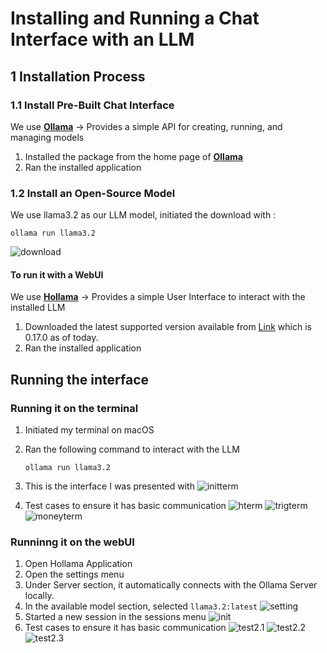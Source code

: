# Installing and Running a Chat Interface with an LLM

## 1 Installation Process

### 1.1 Install Pre-Built Chat Interface

We use **[Ollama](https://ollama.com/)**
-> Provides a simple API for creating, running, and managing models

1. Installed the package from the home page of **[Ollama](https://ollama.com/)**
2. Ran the installed application

### 1.2 Install an Open-Source Model

We use llama3.2 as our LLM model, initiated the download with :

```
ollama run llama3.2
```

![download](assets/download.png)

#### To run it with a WebUI

We use **[Hollama](https://github.com/fmaclen/hollama)**
-> Provides a simple User Interface to interact with the installed LLM

1. Downloaded the latest supported version available from [Link](https://github.com/fmaclen/hollama/releases) which is 0.17.0 as of today.
2. Ran the installed application

## Running the interface

### Running it on the terminal

1. Initiated my terminal on macOS
2. Ran the following command to interact with the LLM

   ```
   ollama run llama3.2
   ```

3. This is the interface I was presented with
   ![initterm](assets/infterm.png)
4. Test cases to ensure it has basic communication
   ![hterm](assets/hterm.png)
   ![trigterm](assets/trigterm.png)
   ![moneyterm](assets/moneyterm.png)

### Runninng it on the webUI

1. Open Hollama Application
2. Open the settings menu
3. Under Server section, it automatically connects with the Ollama Server locally.
4. In the available model section, selected `llama3.2:latest`
   ![setting](assets/settingh.png)
5. Started a new session in the sessions menu
   ![init](assets/inth.png)
6. Test cases to ensure it has basic communication
   ![test2.1](assets/hh.png)
   ![test2.2](assets/trigh.png)
   ![test2.3](assets/codeh.png)

